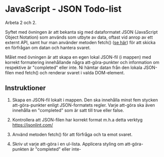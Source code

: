 # JavaScript - JSON Todo-list

Arbeta 2 och 2.

Syftet med övningen är att bekanta sig med dataformatet JSON (JavaScript Object Notation) som används som utbyte av data, oftast vid anrop av ett externt API, samt hur man använder metoden fetch() ([se här](https://developer.mozilla.org/en-US/docs/Web/API/Fetch_API/Using_Fetch)) för att skicka en förfrågan om datan och hantera svaret. 

Målet med övningen är att skapa en egen lokal JSON-fil (i mappen) med korrekt formatering innehållande några att-göra-punkter och information om respektive är "completed" eller inte. Ni hämtar datan från den lokala JSON-filen med fetch() och renderar svaret i valda DOM-element.


## Instruktioner

1. Skapa en JSON-fil lokalt i mappen. Den ska innehålla minst fem stycken att-göra-punkter enligt JSON-formatets regler. Varje att-göra ska även innehålla en "completed" som är satt till true eller false.

2. Kontrollera att JSON-filen har korrekt format m.h.a detta verktyg https://jsonlint.com/

3. Använd metoden fetch() för att förfråga och ta emot svaret. 

4. Skriv ut varje att-göra i en ul-lista. Applicera styling om att-göra-punkten är "completed" eller inte- 


